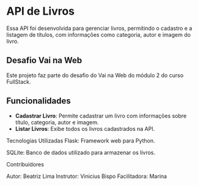 # API de Livros

Essa API foi desenvolvida para gerenciar livros, permitindo o cadastro e a listagem de títulos, com informações como categoria, autor e imagem do livro.

## Desafio Vai na Web

Este projeto faz parte do desafio do Vai na Web do módulo 2 do curso FullStack.

## Funcionalidades

- **Cadastrar Livro**: Permite cadastrar um livro com informações sobre título, categoria, autor e imagem.
- **Listar Livros**: Exibe todos os livros cadastrados na API.

Tecnologias Utilizadas
Flask: Framework web para Python.

SQLite: Banco de dados utilizado para armazenar os livros.

Contribuidores

Autor: Beatriz Lima
Instrutor: Vinicius Bispo
Facilitadora: Marina
